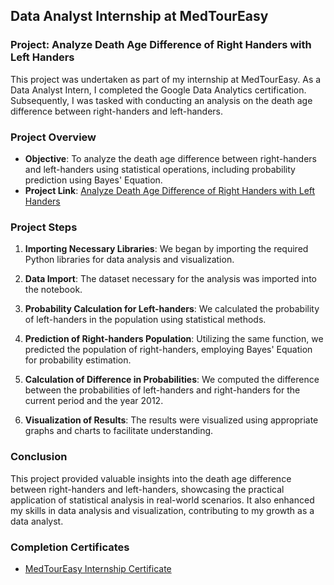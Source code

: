 ## Data Analyst Internship at MedTourEasy

### Project: Analyze Death Age Difference of Right Handers with Left Handers

This project was undertaken as part of my internship at MedTourEasy. As a Data Analyst Intern, I completed the Google Data Analytics certification. Subsequently, I was tasked with conducting an analysis on the death age difference between right-handers and left-handers.

### Project Overview

- **Objective**: To analyze the death age difference between right-handers and left-handers using statistical operations, including probability prediction using Bayes' Equation.
- **Project Link**: [Analyze Death Age Difference of Right Handers with Left Handers](https://github.com/ukishore33/Analyze-Death-Age-Difference-of-Right-Handers-with-Left-Handers/blob/main/Analyze_Death_Age_Difference_of_Right_Handers_with_Left_Handers_ipynb.ipynb)

### Project Steps

1. **Importing Necessary Libraries**: We began by importing the required Python libraries for data analysis and visualization.

2. **Data Import**: The dataset necessary for the analysis was imported into the notebook.

3. **Probability Calculation for Left-handers**: We calculated the probability of left-handers in the population using statistical methods.

4. **Prediction of Right-handers Population**: Utilizing the same function, we predicted the population of right-handers, employing Bayes' Equation for probability estimation.

5. **Calculation of Difference in Probabilities**: We computed the difference between the probabilities of left-handers and right-handers for the current period and the year 2012.

6. **Visualization of Results**: The results were visualized using appropriate graphs and charts to facilitate understanding.

### Conclusion

This project provided valuable insights into the death age difference between right-handers and left-handers, showcasing the practical application of statistical analysis in real-world scenarios. It also enhanced my skills in data analysis and visualization, contributing to my growth as a data analyst.

### Completion Certificates

- [MedTourEasy Internship Certificate](https://github.com/ukishore33/Certifications/blob/main/Internship/Medtoureasy/certificates/Medtour%20Easy%20Internship%20Certificate.pdf)


